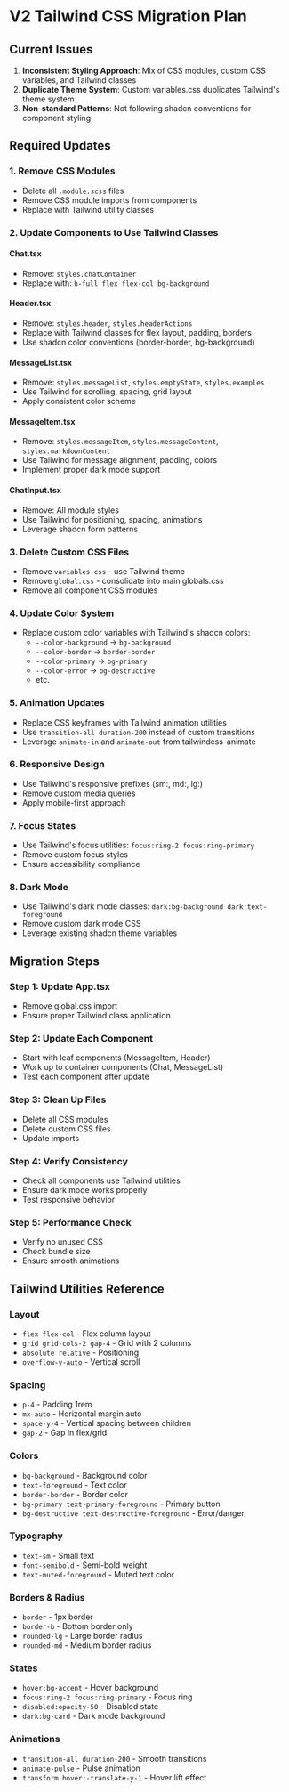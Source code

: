 # V2 Tailwind CSS Migration Plan

## Current Issues
1. **Inconsistent Styling Approach**: Mix of CSS modules, custom CSS variables, and Tailwind classes
2. **Duplicate Theme System**: Custom variables.css duplicates Tailwind's theme system
3. **Non-standard Patterns**: Not following shadcn conventions for component styling

## Required Updates

### 1. Remove CSS Modules
- Delete all `.module.scss` files
- Remove CSS module imports from components
- Replace with Tailwind utility classes

### 2. Update Components to Use Tailwind Classes

#### Chat.tsx
- Remove: `styles.chatContainer`
- Replace with: `h-full flex flex-col bg-background`

#### Header.tsx
- Remove: `styles.header`, `styles.headerActions`
- Replace with Tailwind classes for flex layout, padding, borders
- Use shadcn color conventions (border-border, bg-background)

#### MessageList.tsx
- Remove: `styles.messageList`, `styles.emptyState`, `styles.examples`
- Use Tailwind for scrolling, spacing, grid layout
- Apply consistent color scheme

#### MessageItem.tsx
- Remove: `styles.messageItem`, `styles.messageContent`, `styles.markdownContent`
- Use Tailwind for message alignment, padding, colors
- Implement proper dark mode support

#### ChatInput.tsx
- Remove: All module styles
- Use Tailwind for positioning, spacing, animations
- Leverage shadcn form patterns

### 3. Delete Custom CSS Files
- Remove `variables.css` - use Tailwind theme
- Remove `global.css` - consolidate into main globals.css
- Remove all component CSS modules

### 4. Update Color System
- Replace custom color variables with Tailwind's shadcn colors:
  - `--color-background` → `bg-background`
  - `--color-border` → `border-border`
  - `--color-primary` → `bg-primary`
  - `--color-error` → `bg-destructive`
  - etc.

### 5. Animation Updates
- Replace CSS keyframes with Tailwind animation utilities
- Use `transition-all duration-200` instead of custom transitions
- Leverage `animate-in` and `animate-out` from tailwindcss-animate

### 6. Responsive Design
- Use Tailwind's responsive prefixes (sm:, md:, lg:)
- Remove custom media queries
- Apply mobile-first approach

### 7. Focus States
- Use Tailwind's focus utilities: `focus:ring-2 focus:ring-primary`
- Remove custom focus styles
- Ensure accessibility compliance

### 8. Dark Mode
- Use Tailwind's dark mode classes: `dark:bg-background dark:text-foreground`
- Remove custom dark mode CSS
- Leverage existing shadcn theme variables

## Migration Steps

### Step 1: Update App.tsx
- Remove global.css import
- Ensure proper Tailwind class application

### Step 2: Update Each Component
- Start with leaf components (MessageItem, Header)
- Work up to container components (Chat, MessageList)
- Test each component after update

### Step 3: Clean Up Files
- Delete all CSS modules
- Delete custom CSS files
- Update imports

### Step 4: Verify Consistency
- Check all components use Tailwind utilities
- Ensure dark mode works properly
- Test responsive behavior

### Step 5: Performance Check
- Verify no unused CSS
- Check bundle size
- Ensure smooth animations

## Tailwind Utilities Reference

### Layout
- `flex flex-col` - Flex column layout
- `grid grid-cols-2 gap-4` - Grid with 2 columns
- `absolute relative` - Positioning
- `overflow-y-auto` - Vertical scroll

### Spacing
- `p-4` - Padding 1rem
- `mx-auto` - Horizontal margin auto
- `space-y-4` - Vertical spacing between children
- `gap-2` - Gap in flex/grid

### Colors
- `bg-background` - Background color
- `text-foreground` - Text color
- `border-border` - Border color
- `bg-primary text-primary-foreground` - Primary button
- `bg-destructive text-destructive-foreground` - Error/danger

### Typography
- `text-sm` - Small text
- `font-semibold` - Semi-bold weight
- `text-muted-foreground` - Muted text color

### Borders & Radius
- `border` - 1px border
- `border-b` - Bottom border only
- `rounded-lg` - Large border radius
- `rounded-md` - Medium border radius

### States
- `hover:bg-accent` - Hover background
- `focus:ring-2 focus:ring-primary` - Focus ring
- `disabled:opacity-50` - Disabled state
- `dark:bg-card` - Dark mode background

### Animations
- `transition-all duration-200` - Smooth transitions
- `animate-pulse` - Pulse animation
- `transform hover:-translate-y-1` - Hover lift effect